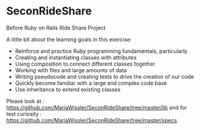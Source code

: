 # SeconRideShare
Before Ruby on Rails Ride Share Project 

A little bit about the learning goals in this exercise: 
- Reinforce and practice Ruby programming fundamentals, particularly
- Creating and instantiating classes with attributes
- Using composition to connect different classes together
- Working with files and large amounts of data
- Writing pseudocode and creating tests to drive the creation of our code
- Quickly become familiar with a large and complex code base
- Use inheritance to extend existing classes

Please look at :  https://github.com/MariaWissler/SeconRideShare/tree/master/lib
and for test curiosity : https://github.com/MariaWissler/SeconRideShare/tree/master/specs
